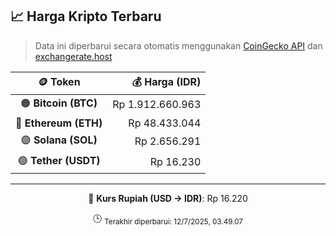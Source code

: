 

<!-- HARGA_KRIPTO -->
## 📈 Harga Kripto Terbaru

> Data ini diperbarui secara otomatis menggunakan [CoinGecko API](https://www.coingecko.com/) dan [exchangerate.host](https://exchangerate.host/)

<div align="center">

| 🪙 Token | 💰 Harga (IDR) |
|:------:|---------------:|
| 🟠 **Bitcoin (BTC)**   | Rp 1.912.660.963 |
| 🔵 **Ethereum (ETH)**  | Rp 48.433.044 |
| 🟣 **Solana (SOL)**    | Rp 2.656.291 |
| 🟢 **Tether (USDT)**   | Rp 16.230 |

---

💱 **Kurs Rupiah (USD → IDR)**: Rp 16.220

🕒 <sub>Terakhir diperbarui: 12/7/2025, 03.49.07</sub>

</div>
<!-- /HARGA_KRIPTO -->